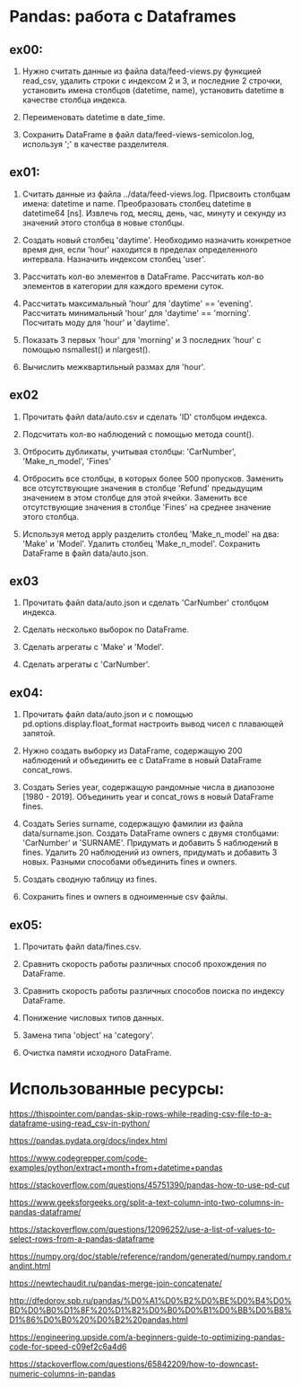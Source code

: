 # Pandas: работа с Dataframes

## ex00:
1) Нужно считать данные из файла data/feed-views.py функцией read_csv, удалить строки с индексом 2 и 3, и последние 
   2 строчки, установить имена столбцов (datetime, name), установить datetime в качестве столбца индекса.


2) Переименовать datetime в date_time.


3) Сохранить DataFrame в файл data/feed-views-semicolon.log, используя ';' в качестве разделителя.

## ex01:
1) Считать данные из файла ../data/feed-views.log. Присвоить столбцам имена: datetime и name. Преобразовать столбец 
   datetime в datetime64 [ns]. Извлечь год, месяц, день, час, минуту и секунду из значений этого столбца в новые 
   столбцы.


2) Создать новый столбец 'daytime'. Необходимо назначить конкретное время дня, если 'hour' находится в пределах 
   определенного интервала. Назначить индексом столбец 'user'.


3) Рассчитать кол-во элементов в DataFrame. Рассчитать кол-во элементов в категории для каждого времени суток.


4) Рассчитать максимальный 'hour' для 'daytime' == 'evening'. Рассчитать минимальный 'hour' для 'daytime' == 
   'morning'. Посчитать моду для 'hour' и 'daytime'.
   

5) Показать 3 первых 'hour' для 'morning' и 3 последних 'hour' с помощью nsmallest() и nlargest().


6) Вычислить межквартильный размах для 'hour'.

## ex02
1) Прочитать файл data/auto.csv и сделать 'ID' столбцом индекса.


2) Подсчитать кол-во наблюдений с помощью метода count(). 


3) Отбросить дубликаты, учитывая столбцы: 'CarNumber', 'Make_n_model', 'Fines'


4) Отбросить все столбцы, в которых более 500 пропусков. Заменить все отсутствующие значения в столбце 'Refund' 
   предыдущим значением в этом столбце для этой ячейки. Заменить все отсутствующие значения в столбце 'Fines' на 
   среднее значение этого столбца.
   

5) Используя метод apply разделить столбец 'Make_n_model' на два: 'Make' и 'Model'. Удалить столбец 'Make_n_model'. 
   Сохранить DataFrame в файл data/auto.json.
   
## ex03
1) Прочитать файл data/auto.json и сделать 'CarNumber' столбцом индекса.


2) Сделать несколько выборок по DataFrame.


3) Сделать агрегаты с 'Make' и 'Model'.


4) Сделать агрегаты с 'CarNumber'.

## ex04:
1) Прочитать файл data/auto.json и с помощью pd.options.display.float_format настроить вывод чисел с плавающей запятой.


2) Нужно создать выборку из DataFrame, содержащую 200 наблюдений и объединить ее с DataFrame в новый DataFrame 
   concat_rows.

   
3) Создать Series year, содержащую рандомные числа в диапозоне [1980 - 2019]. Объединить year и concat_rows в новый 
   DataFrame fines.
   

4) Создать Series surname, содержащую фамилии из файла data/surname.json. Создать DataFrame owners с двумя 
   столбцами: 'CarNumber' и 'SURNAME'. Придумать и добавить 5 наблюдений в fines. Удалить 20 наблюдений из owners, 
   придумать и добавить 3 новых. Разными способами объединить fines и owners.
   

5) Создать сводную таблицу из fines.


6) Сохранить fines и owners в одноименные csv файлы.

## ex05:
1) Прочитать файл data/fines.csv.


2) Сравнить скорость работы различных способ прохождения по DataFrame.


3) Сравнить скорость работы различных способов поиска по индексу DataFrame.


4) Понижение числовых типов данных.


5) Замена типа 'object' на 'category'.


6) Очистка памяти исходного DataFrame.


# Использованные ресурсы:

https://thispointer.com/pandas-skip-rows-while-reading-csv-file-to-a-dataframe-using-read_csv-in-python/

https://pandas.pydata.org/docs/index.html

https://www.codegrepper.com/code-examples/python/extract+month+from+datetime+pandas

https://stackoverflow.com/questions/45751390/pandas-how-to-use-pd-cut

https://www.geeksforgeeks.org/split-a-text-column-into-two-columns-in-pandas-dataframe/

https://stackoverflow.com/questions/12096252/use-a-list-of-values-to-select-rows-from-a-pandas-dataframe

https://numpy.org/doc/stable/reference/random/generated/numpy.random.randint.html

https://newtechaudit.ru/pandas-merge-join-concatenate/

http://dfedorov.spb.ru/pandas/%D0%A1%D0%B2%D0%BE%D0%B4%D0%BD%D0%B0%D1%8F%20%D1%82%D0%B0%D0%B1%D0%BB%D0%B8%D1%86%D0%B0%20%D0%B2%20pandas.html

https://engineering.upside.com/a-beginners-guide-to-optimizing-pandas-code-for-speed-c09ef2c6a4d6

https://stackoverflow.com/questions/65842209/how-to-downcast-numeric-columns-in-pandas
